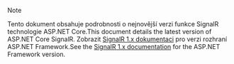 > [!NOTE]
> <span data-ttu-id="b22fb-101">Tento dokument obsahuje podrobnosti o nejnovější verzi funkce SignalR technologie ASP.NET Core.</span><span class="sxs-lookup"><span data-stu-id="b22fb-101">This document details the latest version of ASP.NET Core SignalR.</span></span> <span data-ttu-id="b22fb-102">Zobrazit [SignalR 1.x dokumentaci](/aspnet/signalr/) pro verzi rozhraní ASP.NET Framework.</span><span class="sxs-lookup"><span data-stu-id="b22fb-102">See the [SignalR 1.x documentation](/aspnet/signalr/) for the ASP.NET Framework version.</span></span>
